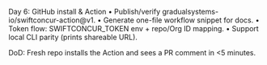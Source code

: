 

Day 6: GitHub install & Action
	•	Publish/verify gradualsystems-io/swiftconcur-action@v1.
	•	Generate one-file workflow snippet for docs.
	•	Token flow: SWIFTCONCUR_TOKEN env + repo/Org ID mapping.
	•	Support local CLI parity (prints shareable URL).

DoD: Fresh repo installs the Action and sees a PR comment in <5 minutes.

